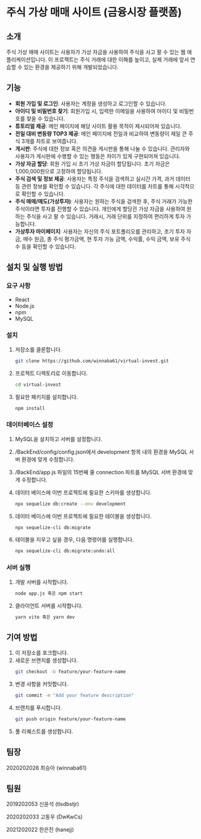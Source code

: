 # 주식 가상 매매 사이트 (금융시장 플랫폼)

## 소개
주식 가상 매매 사이트는 사용자가 가상 자금을 사용하여 주식을 사고 팔 수 있는 웹 애플리케이션입니다. 이 프로젝트는 주식 거래에 대한 이해를 높이고, 실제 거래에 앞서 연습할 수 있는 환경을 제공하기 위해 개발되었습니다.

## 기능
- **회원 가입 및 로그인**: 사용자는 계정을 생성하고 로그인할 수 있습니다.
- **아이디 및 비밀번호 찾기**: 회원가입 시, 입력한 이메일을 사용하여 아이디 및 비밀번호를 찾을 수 있습니다.
- **튜토리얼 제공**: 메인 페이지에 해당 사이트 활용 목적이 제시되어져 있습니다.
- **전일 대비 변동량 TOP3 제공**: 메인 페이지에 전일과 비교하여 변동량이 제일 큰 주식 3개를 차트로 보여줍니다.
- **게시판**: 주식에 대한 정보 혹은 의견을 게시판을 통해 나눌 수 있습니다. 관리자와 사용자가 게시판에 수행할 수 있는 행동은 차이가 있게 구현되어져 있습니다.
- **가상 자금 할당**: 회원 가입 시 초기 가상 자금이 할당됩니다. 초기 자금은 1,000,000원으로 고정하여 할당됩니다.
- **주식 검색 및 정보 제공**: 사용자는 특정 주식을 검색하고 실시간 가격, 과거 데이터 등 관련 정보를 확인할 수 있습니다. 각 주식에 대한 데이터를 차트를 통해 시각적으로 확인할 수 있습니다.
- **주식 매매/매도(가상투자)**: 사용자는 원하는 주식을 검색한 후, 주식 거래가 가능한 주식이라면 투자를 진행할 수 있습니다. 개인에게 할당괸 가상 자금을 사용하여 원하는 주식을 사고 팔 수 있습니다. 거래시, 거래 단위를 지정하여 편리하게 투자 가능합니다.
- **가상투자 마이페이지**: 사용자는 자신의 주식 포트폴리오를 관리하고, 초기 투자 자금, 매수 원금, 총 주식 평가금액, 현 투자 가능 금액, 수익률, 수익 금액, 보유 주식 수 등을 확인할 수 있습니다. 

## 설치 및 실행 방법
### 요구 사항
- React
- Node.js
- npm
- MySQL

### 설치
1. 저장소를 클론합니다.
    ```sh
    git clone https://github.com/winnaba61/virtual-invest.git
    ```
2. 프로젝트 디렉토리로 이동합니다.
    ```sh
    cd virtual-invest
    ```
3. 필요한 패키지를 설치합니다.
    ```sh
    npm install
    ```

### 데이터베이스 설정
1. MySQL을 설치하고 서버를 설정합니다.

2. /BackEnd/config/config.json에서 development 항목 내의 환경을 MySQL 서버 환경에 맞게 수정합니다.

3. /BackEnd/app.js 파일의 15번째 줄 connection 파트를 MySQL 서버 환경에 맞게 수정합니다.

4. 데이터 베이스에 이번 프로젝트에 필요한 스키마를 생성합니다.
    ```sh
    npx sequelize db:create --env development 
    ```
5. 데이터 베이스에 이번 프로젝트에 필요한 테이블을 생성합니다.
    ```sh
    npx sequelize-cli db:migrate
    ```
6. 테이블을 지우고 싶을 경우, 다음 명령어를 실행합니다.
    ```sh
    npx sequelize-cli db:migrate:undo:all
    ```

### 서버 실행
1. 개발 서버를 시작합니다.
    ```sh
    node app.js 혹은 npm start
    ```
2. 클라이언트 서버를 시작합니다.
    ```sh
    yarn vite 혹은 yarn dev
    ```

## 기여 방법
1. 이 저장소를 포크합니다.
2. 새로운 브랜치를 생성합니다.
    ```sh
    git checkout -b feature/your-feature-name
    ```
3. 변경 사항을 커밋합니다.
    ```sh
    git commit -m "Add your feature description"
    ```
4. 브랜치를 푸시합니다.
    ```sh
    git push origin feature/your-feature-name
    ```
5. 풀 리퀘스트를 생성합니다.

## 팀장

2020202028 최승아 (winnaba61)

## 팀원

2019202053 신윤석 (tlsdbstjr)

2020202033 고동우 (DwKwCs)

2021202022 한은진 (hanejj)
